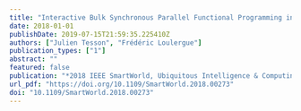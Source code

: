 ```yaml
---
title: "Interactive Bulk Synchronous Parallel Functional Programming in a Browser"
date: 2018-01-01
publishDate: 2019-07-15T21:59:35.225410Z
authors: ["Julien Tesson", "Frédéric Loulergue"]
publication_types: ["1"]
abstract: ""
featured: false
publication: "*2018 IEEE SmartWorld, Ubiquitous Intelligence & Computing, Advanced & Trusted Computing, Scalable Computing & Communications, Cloud & Big Data Computing, Internet of People and Smart City Innovation, SmartWorld/SCALCOM/UIC/ATC/CBDCom/IOP/SCI 2018, Guangzhou, China, October 8-12, 2018*"
url_pdf: "https://doi.org/10.1109/SmartWorld.2018.00273"
doi: "10.1109/SmartWorld.2018.00273"
---
```


